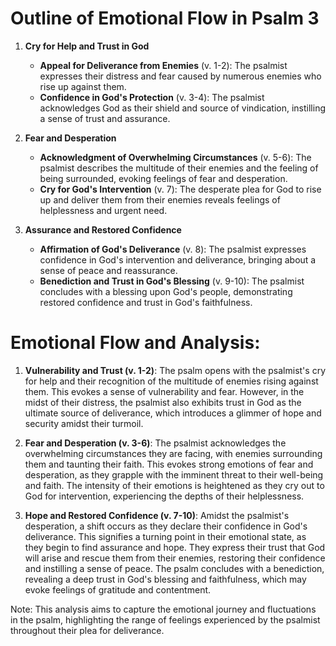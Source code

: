 # Outline of Emotional Flow in Psalm 3

1. **Cry for Help and Trust in God** 
    - **Appeal for Deliverance from Enemies** (v. 1-2): The psalmist expresses their distress and fear caused by numerous enemies who rise up against them.
    - **Confidence in God's Protection** (v. 3-4): The psalmist acknowledges God as their shield and source of vindication, instilling a sense of trust and assurance.

2. **Fear and Desperation**
    - **Acknowledgment of Overwhelming Circumstances** (v. 5-6): The psalmist describes the multitude of their enemies and the feeling of being surrounded, evoking feelings of fear and desperation.
    - **Cry for God's Intervention** (v. 7): The desperate plea for God to rise up and deliver them from their enemies reveals feelings of helplessness and urgent need.

3. **Assurance and Restored Confidence**
    - **Affirmation of God's Deliverance** (v. 8): The psalmist expresses confidence in God's intervention and deliverance, bringing about a sense of peace and reassurance.
    - **Benediction and Trust in God's Blessing** (v. 9-10): The psalmist concludes with a blessing upon God's people, demonstrating restored confidence and trust in God's faithfulness.

# Emotional Flow and Analysis:

1. **Vulnerability and Trust (v. 1-2)**: The psalm opens with the psalmist's cry for help and their recognition of the multitude of enemies rising against them. This evokes a sense of vulnerability and fear. However, in the midst of their distress, the psalmist also exhibits trust in God as the ultimate source of deliverance, which introduces a glimmer of hope and security amidst their turmoil.

2. **Fear and Desperation (v. 3-6)**: The psalmist acknowledges the overwhelming circumstances they are facing, with enemies surrounding them and taunting their faith. This evokes strong emotions of fear and desperation, as they grapple with the imminent threat to their well-being and faith. The intensity of their emotions is heightened as they cry out to God for intervention, experiencing the depths of their helplessness.

3. **Hope and Restored Confidence (v. 7-10)**: Amidst the psalmist's desperation, a shift occurs as they declare their confidence in God's deliverance. This signifies a turning point in their emotional state, as they begin to find assurance and hope. They express their trust that God will arise and rescue them from their enemies, restoring their confidence and instilling a sense of peace. The psalm concludes with a benediction, revealing a deep trust in God's blessing and faithfulness, which may evoke feelings of gratitude and contentment.

Note: This analysis aims to capture the emotional journey and fluctuations in the psalm, highlighting the range of feelings experienced by the psalmist throughout their plea for deliverance.